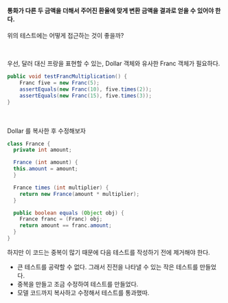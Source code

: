 #### 통화가 다른 두 금액을 더해서 주어진 환율에 맞게 변환 금액을 결과로 얻을 수 있어야 한다.
위의 테스트에는 어떻게 접근하는 것이 좋을까?

<br>

우선, 달러 대신 프랑을 표현할 수 있는, Dollar 객체와 유사한 Franc 객체가 필요하다.

```java
public void testFrancMultiplication() {
    Franc five = new Franc(5);
    assertEquals(new Franc(10), five.times(2));
    assertEquals(new Franc(15), five.times(3));
}
```

<br><br>
Dollar 를 복사한 후 수정해보자  


```java
class France {
  private int amount;

  France (int amount) {
  this.amount = amount;
  }

  France times (int multiplier) {
    return new France(amount * multiplier);
  }

  public boolean equals (Object obj) {
    France franc = (Franc) obj;
    return amount == franc.amount;
  }
}
```

하지만 이 코드는 중복이 많기 때문에 다음 테스트를 작성하기 전에 제거해야 한다.  
- 큰 테스트를 공략할 수 없다. 그래서 진전을 나타낼 수 있는 작은 테스트를 만들었다.
- 중복을 만들고 조금 수정하여 테스트를 만들었다.
- 모델 코드까지 복사하고 수정해서 테스트를 통과했따.
